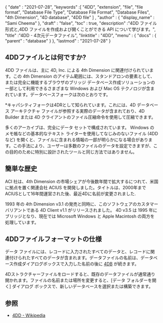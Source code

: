 {
  "date" : "2021-07-28",
  "keywords" :[ "4DD", "extension", "file", "file format", "Database File Type", "Database File Format", "Database Files", "4th Dimension", "4D database", "4DD file" ] ,
  "author" : {
    "display_name" : "Sami Cheema"
},
  "draft" : "false",
  "toc" : true,
  "description" :"4DD ファイル形式と,4DD ファイルを作成および開くことができる API について学びます。",
  "title" :"4DD - 4次元データファイル",
  "linktitle" : "4DD",
  "menu" : {
    "docs" : {
      "parent" : "database"
}
},
  "lastmod" : "2021-07-28"
}

## 4DDファイルとは何ですか?

4DD ファイルは、主に 4D, Inc. による 4th Dimension に関連付けられています。この 4th Dimension のアイテム範囲には、スタンドアロンの要素として、または完全に機能するブラウザのブリッジ データベース作成ソリューションの一部として利用できるさまざまな Windows および Mac OS テクノロジが含まれています。データベースフォークは次のとおりです。

*キャパシティフォークは4DRとして知られています。これには、4D データベース アーキテクチャ ファイルが参照する実際のデータが含まれており、4D Builder または 4D クライアントのファイル圧縮命令を使用して圧縮できます。

多くのアーカイブは、完全にデータ セットで構成されています。 Windows のメモ帳などの基本的なテキスト ライターを使用してなじみのないファイル (4DD など) を開くと、ファイルに含まれる情報の一部が明らかになる場合があります。この手法により、ユーザーは多数のファイルのデータを設定できますが、この目的のために特別に設計されたツールと同じ方法ではありません。

## 簡単な歴史 ##

ACI 社は、4th Dimension の市場シェアが今後数年間で拡大するにつれて、米国に拠点を置く関連会社 ACIUS を開発しました。タイトルは、2000年までACIUSとして16年間運営された後、最近4Dに名前が変更されました.

1993 年の 4th Dimension v3.1 の発売と同時に、このソフトウェアのカスタマー バリアントである 4D Client v1.1 がリリースされました。 4D v3.5 は 1995 年にブリッジとなり、現在では Microsoft Windows と Apple Macintosh の両方を処理しています。


## 4DDファイルフォーマットの仕様 ##

データ ファイルには、レコードに入力されたすべてのデータと、レコードに関連付けられたすべてのデータが含まれます。データファイルの名前は、データベース作成ダイアログボックスで入力した名前の後に [4DB](/database/4db/) が続きます。

4Dストラクチャーファイルをロードすると、既存のデータファイルが通常通り開かれます。ファイルの名前または場所を変更すると、[データ フォルダーを開く] ダイアログ ボックスで、新しいデータベースを選択または構築できます。

## 参照 ##

* [4DD - Wikipedia](https://en.m.wikipedia.org/wiki/4th_Dimension_(software))
